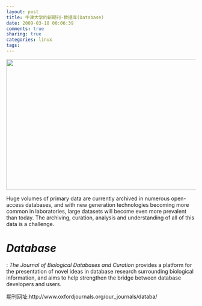 ```yaml
---
layout: post
title: 牛津大学的新期刊-数据库(Database)
date: 2009-03-18 00:06:39
comments: true
sharing: true
categories: linux
tags: 
---
```


<p>
<img src="/Blogs/image.axd?picture=2009%2f3%2f001.png" alt="" width="640" height="348" /> 
</p>
<p>
Huge volumes of primary data are currently archived in numerous open-access databases, and with new generation technologies becoming more common in laboratories, large datasets will become even more prevalent than today. The archiving, curation, analysis and understanding of all of this data is a challenge. 
</p>
<p>
<em>
<h1>Database</h1></em>
</p>
: <em>The Journal of Biological Databases and Curation</em> provides a platform for the presentation of novel ideas in database research surrounding biological information, and aims to help strengthen the bridge between database developers and users. 
<p>
期刊网址:http://www.oxfordjournals.org/our_journals/databa/&nbsp; 
</p>
<p>
&nbsp;
</p>
